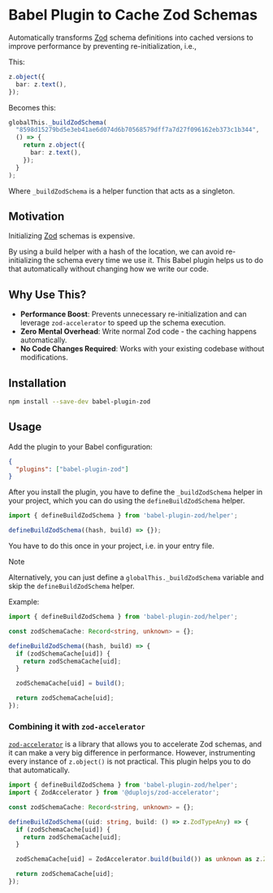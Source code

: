 # Babel Plugin to Cache Zod Schemas

Automatically transforms [Zod](https://zod.dev/) schema definitions into cached versions to improve performance by preventing re-initialization, i.e.,

This:

```ts
z.object({
  bar: z.text(),
});
```

Becomes this:

```ts
globalThis._buildZodSchema(
  "8598d15279bd5e3eb41ae6d074d6b70568579dff7a7d27f096162eb373c1b344",
  () => {
    return z.object({
      bar: z.text(),
    });
  }
);
```

Where `_buildZodSchema` is a helper function that acts as a singleton.

## Motivation

Initializing [Zod](https://zod.dev/) schemas is expensive.

By using a build helper with a hash of the location, we can avoid re-initializing the schema every time we use it. This Babel plugin helps us to do that automatically without changing how we write our code.

## Why Use This?

- **Performance Boost**: Prevents unnecessary re-initialization and can leverage `zod-accelerator` to speed up the schema execution.
- **Zero Mental Overhead**: Write normal Zod code - the caching happens automatically.
- **No Code Changes Required**: Works with your existing codebase without modifications.

## Installation

```bash
npm install --save-dev babel-plugin-zod
```

## Usage

Add the plugin to your Babel configuration:

```json
{
  "plugins": ["babel-plugin-zod"]
}
```

After you install the plugin, you have to define the `_buildZodSchema` helper in your project, which you can do using the `defineBuildZodSchema` helper.

```ts
import { defineBuildZodSchema } from 'babel-plugin-zod/helper';

defineBuildZodSchema((hash, build) => {});
```

You have to do this once in your project, i.e. in your entry file.

> [!NOTE]
> Alternatively, you can just define a `globalThis._buildZodSchema` variable and skip the `defineBuildZodSchema` helper.

Example:

```ts
import { defineBuildZodSchema } from 'babel-plugin-zod/helper';

const zodSchemaCache: Record<string, unknown> = {};

defineBuildZodSchema((hash, build) => {
  if (zodSchemaCache[uid]) {
    return zodSchemaCache[uid];
  }

  zodSchemaCache[uid] = build();

  return zodSchemaCache[uid];
});
```

### Combining it with `zod-accelerator`

[`zod-accelerator`](https://www.npmjs.com/package/@duplojs/zod-accelerator) is a library that allows you to accelerate Zod schemas, and it can make a very big difference in performance. However, instrumenting every instance of `z.object()` is not practical. This plugin helps you to do that automatically.

```ts
import { defineBuildZodSchema } from 'babel-plugin-zod/helper';
import { ZodAccelerator } from '@duplojs/zod-accelerator';

const zodSchemaCache: Record<string, unknown> = {};

defineBuildZodSchema((uid: string, build: () => z.ZodTypeAny) => {
  if (zodSchemaCache[uid]) {
    return zodSchemaCache[uid];
  }

  zodSchemaCache[uid] = ZodAccelerator.build(build()) as unknown as z.ZodTypeAny;

  return zodSchemaCache[uid];
});
```
